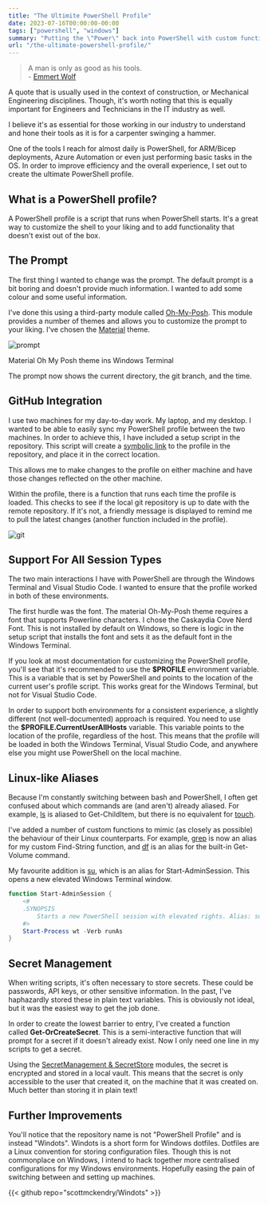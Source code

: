 ```yaml
---
title: "The Ultimite PowerShell Profile"
date: 2023-07-16T00:00:00-00:00
tags: ["powershell", "windows"]
summary: "Putting the \"Power\" back into PowerShell with custom functions and aliases 💪"
url: "/the-ultimate-powershell-profile/"
---
```


> A man is only as good as his tools.  
> - [Emmert Wolf](https://dah.li/a/post/emmert-wolf?ref=scottmckendry.tech)

A quote that is usually used in the context of construction, or Mechanical Engineering disciplines. Though, it's worth noting that this is equally important for Engineers and Technicians in the IT industry as well.

I believe it's as essential for those working in our industry to understand and hone their tools as it is for a carpenter swinging a hammer.

One of the tools I reach for almost daily is PowerShell, for ARM/Bicep deployments, Azure Automation or even just performing basic tasks in the OS. In order to improve efficiency and the overall experience, I set out to create the ultimate PowerShell profile.

## What is a PowerShell profile?

A PowerShell profile is a script that runs when PowerShell starts. It's a great way to customize the shell to your liking and to add functionality that doesn't exist out of the box.

## The Prompt

The first thing I wanted to change was the prompt. The default prompt is a bit boring and doesn't provide much information. I wanted to add some colour and some useful information.

I've done this using a third-party module called [Oh-My-Posh](https://ohmyposh.dev/?ref=scottmckendry.tech). This module provides a number of themes and allows you to customize the prompt to your liking. I've chosen the [Material](https://ohmyposh.dev/docs/themes?ref=scottmckendry.tech#material) theme.

![prompt](/img/powershell-profile/prompt.webp)

Material Oh My Posh theme ins Windows Terminal

The prompt now shows the current directory, the git branch, and the time.

## GitHub Integration

I use two machines for my day-to-day work. My laptop, and my desktop. I wanted to be able to easily sync my PowerShell profile between the two machines. In order to achieve this, I have included a setup script in the repository. This script will create a [symbolic link](https://learn.microsoft.com/en-us/windows/security/threat-protection/security-policy-settings/create-symbolic-links?ref=scottmckendry.tech) to the profile in the repository, and place it in the correct location.

This allows me to make changes to the profile on either machine and have those changes reflected on the other machine.

Within the profile, there is a function that runs each time the profile is loaded. This checks to see if the local git repository is up to date with the remote repository. If it's not, a friendly message is displayed to remind me to pull the latest changes (another function included in the profile).

![git](/img/powershell-profile/git-integration.webp)

## Support For All Session Types

The two main interactions I have with PowerShell are through the Windows Terminal and Visual Studio Code. I wanted to ensure that the profile worked in both of these environments.

The first hurdle was the font. The material Oh-My-Posh theme requires a font that supports Powerline characters. I chose the Caskaydia Cove Nerd Font. This is not installed by default on Windows, so there is logic in the setup script that installs the font and sets it as the default font in the Windows Terminal.

If you look at most documentation for customizing the PowerShell profile, you'll see that it's recommended to use the **$PROFILE** environment variable. This is a variable that is set by PowerShell and points to the location of the current user's profile script. This works great for the Windows Terminal, but not for Visual Studio Code.

In order to support both environments for a consistent experience, a slightly different (not well-documented) approach is required. You need to use the **$PROFILE.CurrentUserAllHosts** variable. This variable points to the location of the profile, regardless of the host. This means that the profile will be loaded in both the Windows Terminal, Visual Studio Code, and anywhere else you might use PowerShell on the local machine.

## Linux-like Aliases

Because I'm constantly switching between bash and PowerShell, I often get confused about which commands are (and aren't) already aliased. For example, [ls](https://manpages.ubuntu.com/manpages/focal/en/man1/ls.1.html?ref=scottmckendry.tech) is aliased to Get-ChildItem, but there is no equivalent for [touch](https://manpages.ubuntu.com/manpages/focal/man1/touch.1.html?ref=scottmckendry.tech).

I've added a number of custom functions to mimic (as closely as possible) the behaviour of their Linux counterparts. For example, [grep](https://manpages.ubuntu.com/manpages/focal/man1/grep.1.html?ref=scottmckendry.tech) is now an alias for my custom Find-String function, and [df](https://manpages.ubuntu.com/manpages/focal/man1/df.1.html?ref=scottmckendry.tech) is an alias for the built-in Get-Volume command.

My favourite addition is [su](https://manpages.ubuntu.com/manpages/focal/man1/su.1.html?ref=scottmckendry.tech), which is an alias for Start-AdminSession. This opens a new elevated Windows Terminal window.

```powershell
function Start-AdminSession {
    <#
    .SYNOPSIS
        Starts a new PowerShell session with elevated rights. Alias: su 
    #>
    Start-Process wt -Verb runAs
}
```

## Secret Management

When writing scripts, it's often necessary to store secrets. These could be passwords, API keys, or other sensitive information. In the past, I've haphazardly stored these in plain text variables. This is obviously not ideal, but it was the easiest way to get the job done.

In order to create the lowest barrier to entry, I've created a function called **Get-OrCreateSecret**. This is a semi-interactive function that will prompt for a secret if it doesn't already exist. Now I only need one line in my scripts to get a secret.

Using the [SecretManagement & SecretStore](https://devblogs.microsoft.com/powershell/secretmanagement-and-secretstore-are-generally-available/?ref=scottmckendry.tech) modules, the secret is encrypted and stored in a local vault. This means that the secret is only accessible to the user that created it, on the machine that it was created on. Much better than storing it in plain text!

## Further Improvements

You'll notice that the repository name is not "PowerShell Profile" and is instead "Windots". Windots is a short form for Windows dotfiles. Dotfiles are a Linux convention for storing configuration files. Though this is not commonplace on Windows, I intend to hack together more centralised configurations for my Windows environments. Hopefully easing the pain of switching between and setting up machines.

{{< github repo="scottmckendry/Windots" >}}
